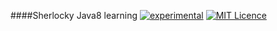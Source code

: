 ####Sherlocky Java8 learning
[![experimental](http://7xljyg.com1.z0.glb.clouddn.com/github/badges/experimental.svg)](http://github.com/badges/stability-badges) [![MIT Licence](http://7xljyg.com1.z0.glb.clouddn.com/github/badges/mit.svgg)](https://opensource.org/licenses/mit-license.php)
